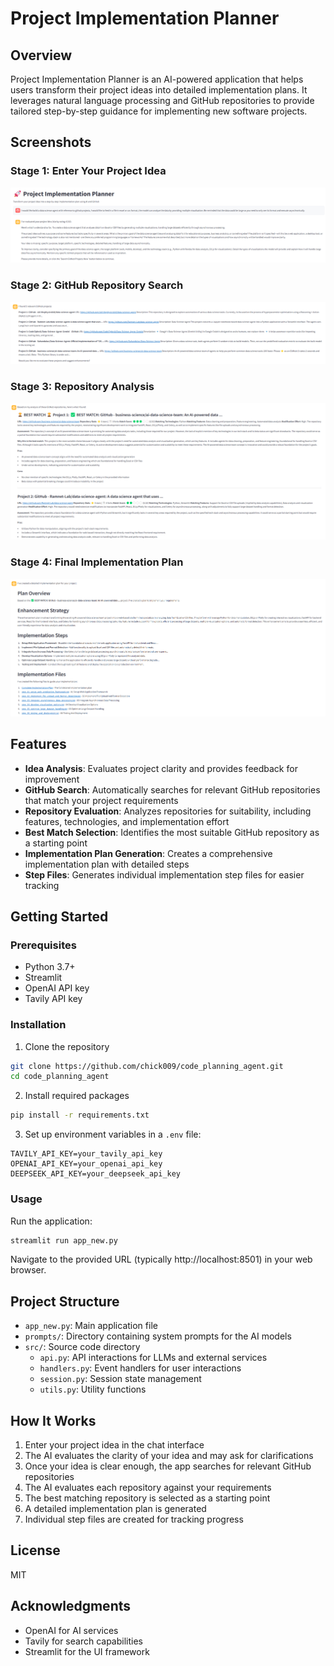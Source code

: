 # Project Implementation Planner

## Overview
Project Implementation Planner is an AI-powered application that helps users transform their project ideas into detailed implementation plans. It leverages natural language processing and GitHub repositories to provide tailored step-by-step guidance for implementing new software projects.

## Screenshots

### Stage 1: Enter Your Project Idea
![Stage 1: Enter Your Project Idea](images/stage1_writeidea.png)

### Stage 2: GitHub Repository Search
![Stage 2: GitHub Repository Search](images/stage2_projectsearch.png)

### Stage 3: Repository Analysis
![Stage 3: Repository Analysis](images/stage3_analyzeprojects.png)

### Stage 4: Final Implementation Plan
![Stage 4: Final Implementation Plan](images/stage4_final%20plan.png)

## Features
- **Idea Analysis**: Evaluates project clarity and provides feedback for improvement
- **GitHub Search**: Automatically searches for relevant GitHub repositories that match your project requirements
- **Repository Evaluation**: Analyzes repositories for suitability, including features, technologies, and implementation effort
- **Best Match Selection**: Identifies the most suitable GitHub repository as a starting point
- **Implementation Plan Generation**: Creates a comprehensive implementation plan with detailed steps
- **Step Files**: Generates individual implementation step files for easier tracking

## Getting Started

### Prerequisites
- Python 3.7+
- Streamlit
- OpenAI API key
- Tavily API key

### Installation
1. Clone the repository
```bash
git clone https://github.com/chick009/code_planning_agent.git
cd code_planning_agent
```

2. Install required packages
```bash
pip install -r requirements.txt
```

3. Set up environment variables in a `.env` file:
```
TAVILY_API_KEY=your_tavily_api_key
OPENAI_API_KEY=your_openai_api_key
DEEPSEEK_API_KEY=your_deepseek_api_key
```

### Usage
Run the application:
```bash
streamlit run app_new.py
```

Navigate to the provided URL (typically http://localhost:8501) in your web browser.

## Project Structure
- `app_new.py`: Main application file
- `prompts/`: Directory containing system prompts for the AI models
- `src/`: Source code directory
  - `api.py`: API interactions for LLMs and external services
  - `handlers.py`: Event handlers for user interactions
  - `session.py`: Session state management
  - `utils.py`: Utility functions

## How It Works
1. Enter your project idea in the chat interface
2. The AI evaluates the clarity of your idea and may ask for clarifications
3. Once your idea is clear enough, the app searches for relevant GitHub repositories
4. The AI evaluates each repository against your requirements
5. The best matching repository is selected as a starting point
6. A detailed implementation plan is generated
7. Individual step files are created for tracking progress

## License
MIT

## Acknowledgments
- OpenAI for AI services
- Tavily for search capabilities
- Streamlit for the UI framework
